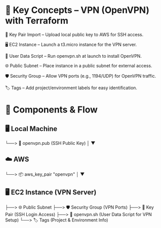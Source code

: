 # 🔐 Key Concepts – VPN (OpenVPN) with Terraform

🔑 Key Pair Import – Upload local public key to AWS for SSH access.

🖥️ EC2 Instance – Launch a t3.micro instance for the VPN server.

📄 User Data Script – Run openvpn.sh at launch to install OpenVPN.

🌐 Public Subnet – Place instance in a public subnet for external access.

🛡️ Security Group – Allow VPN ports (e.g., 1194/UDP) for OpenVPN traffic.

🏷️ Tags – Add project/environment labels for easy identification.


# 🧱 Components & Flow

## 🖥️ Local Machine
   └──> 🔑 openvpn.pub (SSH Public Key)
             │
             ▼
## ☁️ AWS
   └──> 📦 aws_key_pair "openvpn"
             │
             ▼
## 🖥️ EC2 Instance (VPN Server)
   ├──> 🌐 Public Subnet
   ├──> 🛡️ Security Group (VPN Ports)
   ├──> 🔑 Key Pair (SSH Login Access)
   ├──> 📄 openvpn.sh (User Data Script for VPN Setup)
   └──> 🏷️ Tags (Project & Environment Info)